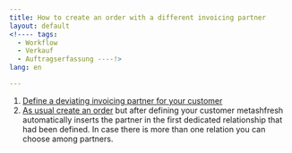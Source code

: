 ```yaml
---
title: How to create an order with a different invoicing partner
layout: default
<!---- tags:
  - Workflow
  - Verkauf
  - Auftragserfassung ----!>
lang: en

---
```

1. [Define a deviating invoicing partner for your customer](How_to_define_a_different_partner_in_invoicing)
1. [As usual create an order](How_to_create_a_sales_order) but after defining your customer metashfresh automatically inserts the partner in the first dedicated relationship that had been defined. In case there is more than one relation you can choose among partners.

